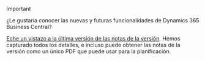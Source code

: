 > [!IMPORTANT]
>
> ¿Le gustaría conocer las nuevas y futuras funcionalidades de Dynamics 365 Business Central?
>
> [Eche un vistazo a la última versión de las notas de la versión](https://docs.microsoft.com/en-us/business-applications-release-notes/october18/dynamics365-business-central/). Hemos capturado todos los detalles, e incluso puede obtener las notas de la versión como un único PDF que puede usar para la planificación.  
